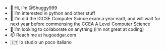 - 👋 Hi, I’m @Shuggy999
- 👀 I’m interested in python and other stuff
- 🌱 I’m did the IGCSE Computer Scince exam a year earlt, and will wait for next year before commensing the CCEA A Level Computer Science
- 💞️ I’m looking to collaborate on anything (i'm not great at coding)
- 📫 Reach me at hugoedgar.com
- 🇮🇹 Io studio un poco italiano

<!---
Shuggy999/Shuggy999 is a ✨ special ✨ repository because its `README.md` (this file) appears on your GitHub profile.
You can click the Preview link to take a look at your changes.
--->
